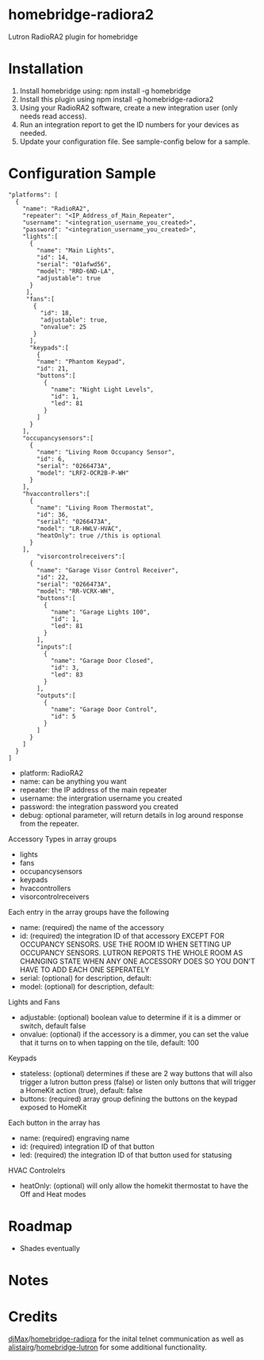 # homebridge-radiora2
Lutron RadioRA2 plugin for homebridge
# Installation

1. Install homebridge using: npm install -g homebridge <br>
2. Install this plugin using npm install -g homebridge-radiora2
3. Using your RadioRA2 software, create a new integration user (only needs read access).
4. Run an integration report to get the ID numbers for your devices as needed.
5. Update your configuration file. See sample-config below for a sample.

# Configuration Sample

```
"platforms": [
  {
    "name": "RadioRA2",
    "repeater": "<IP_Address_of_Main_Repeater",
    "username": "<integration_username_you_created>",
    "password": "<integration_username_you_created>",
    "lights":[
      {
        "name": "Main Lights",
        "id": 14,
        "serial": "01afwd56",
        "model": "RRD-6ND-LA",
        "adjustable": true
      }
     ],
     "fans":[
       {
         "id": 18,
         "adjustable": true,
         "onvalue": 25
       }
      ],
      "keypads":[
        {
        "name": "Phantom Keypad",
        "id": 21,
        "buttons":[
          {
            "name": "Night Light Levels",
            "id": 1,
            "led": 81
          }
        ]
      }
    ],
    "occupancysensors":[
      {
        "name": "Living Room Occupancy Sensor",
        "id": 6,
        "serial": "0266473A",
        "model": "LRF2-OCR2B-P-WH"
      }
    ],
    "hvaccontrollers":[
      {
        "name": "Living Room Thermostat",
        "id": 36,
        "serial": "0266473A",
        "model": "LR-HWLV-HVAC",
        "heatOnly": true //this is optional
      }
    ],
        "visorcontrolreceivers":[
      {
        "name": "Garage Visor Control Receiver",
        "id": 22,
        "serial": "0266473A",
        "model": "RR-VCRX-WH",
        "buttons":[
          {
            "name": "Garage Lights 100",
            "id": 1,
            "led": 81
          }
        ],
        "inputs":[
          {
            "name": "Garage Door Closed",
            "id": 3,
            "led": 83
          }
        ],
        "outputs":[
          {
            "name": "Garage Door Control",
            "id": 5
          }
        ]
      }
    ]
  }
]
```

- platform: RadioRA2
- name: can be anything you want
- repeater: the IP address of the main repeater
- username: the intergration username you created
- password: the integration password you created
- debug: optional parameter, will return details in log around response from the repeater.

Accessory Types in array groups
  - lights
  - fans
  - occupancysensors
  - keypads
  - hvaccontrollers
  - visorcontrolreceivers

Each entry in the array groups have the following
  - name: (required) the name of the accessory
  - id: (required) the integration ID of that accessory EXCEPT FOR OCCUPANCY SENSORS. USE THE ROOM ID WHEN SETTING UP OCCUPANCY SENSORS. LUTRON REPORTS THE WHOLE ROOM AS CHANGING STATE WHEN ANY ONE ACCESSORY DOES SO YOU DON'T HAVE TO ADD EACH ONE SEPERATELY
  - serial: (optional) for description, default: <id>
  - model: (optional) for description, default: <accessory type>

Lights and Fans
  - adjustable: (optional) boolean value to determine if it is a dimmer or switch, default false
  - onvalue: (optional) if the accessory is a dimmer, you can set the value that it turns on to when tapping on the tile, default: 100

Keypads
  - stateless: (optional) determines if these are  2 way buttons that will also trigger a lutron button press (false) or listen only buttons that will trigger a HomeKit action (true), default: false
  - buttons: (required) array group defining the buttons on the keypad exposed to HomeKit

Each button in the array has
  - name: (required) engraving name
  - id: (required) integration ID of that button
  - led: (required) the integration ID of that button used for statusing
  
HVAC Controlelrs
 - heatOnly: (optional) will only allow the homekit thermostat to have the Off and Heat modes

# Roadmap
- Shades eventually


# Notes



# Credits
[djMax](https://github.com/djMax)/[homebridge-radiora](https://github.com/djMax/homebridge-radiora) for the inital telnet communication as well as [alistairg](https://github.com/alistairg)/[homebridge-lutron](https://github.com/alistairg/homebridge-lutron) for some additional functionality.
